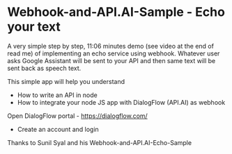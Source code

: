 # Webhook-and-API.AI-Sample - Echo your text

A very simple step by step, 11:06 minutes demo (see video at the end of read me) of implementing an echo service using webhook. Whatever user asks Google Assistant will be sent to your API and then same text will be sent back as speech text.

This simple app will help you understand
- How to write an API in node
- How to integrate your node JS app with DialogFlow (API.AI) as webhook

Open DialogFlow portal - https://dialogflow.com/
- Create an account and login

Thanks to Sunil Syal and his Webhook-and-API.AI-Echo-Sample
